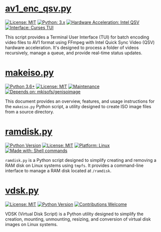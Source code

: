 # [av1_enc_qsv.py](av1_enc_qsv/av1_enc_qsv.md)

[![License: MIT](https://img.shields.io/badge/License-MIT-yellow.svg)](https://opensource.org/licenses/MIT)
[![Python: 3.x](https://img.shields.io/badge/Python-3.x-blue.svg)](https://www.python.org/downloads/)
[![Hardware Acceleration: Intel QSV](https://img.shields.io/badge/Hardware%20Acceleration-Intel%20QSV-orange.svg)](#)
[![Interface: Curses TUI](https://img.shields.io/badge/Interface-Curses%20TUI-lightgrey.svg)](#)

This script provides a Terminal User Interface (TUI) for batch encoding video files to AV1 format using FFmpeg with Intel Quick Sync Video (QSV) hardware acceleration. It's designed to process a folder of videos recursively, manage a queue, and provide real-time status updates.

# [makeiso.py](makeiso/makeiso.md)

[![Python 3.6+](https://img.shields.io/badge/python-3.6+-blue.svg)](https://www.python.org/downloads/)
[![License: MIT](https://img.shields.io/badge/License-MIT-yellow.svg)](https://opensource.org/licenses/MIT)
[![Maintenance](https://img.shields.io/badge/Maintained%3F-yes-green.svg)](https://shields.io/)
[![Depends on: mkisofs/genisoimage](https://img.shields.io/badge/depends%20on-mkisofs%2Fgenisoimage-lightgrey.svg)](https://shields.io/)

This document provides an overview, features, and usage instructions for the `makeiso.py` Python script, a utility designed to create ISO image files from a source directory.

# [ramdisk.py](ramdisk/ramdisk.md)

[![Python Version](https://img.shields.io/badge/python-3.x-blue.svg)](https://www.python.org/)
[![License: MIT](https://img.shields.io/badge/License-MIT-yellow.svg)](https://opensource.org/licenses/MIT)
[![Platform: Linux](https://img.shields.io/badge/platform-Linux-lightgrey.svg)](#important-considerations)
[![Made with: Shell commands](https://img.shields.io/badge/made%20with-shell%20commands-red)](#script-workflow)

`ramdisk.py` is a Python script designed to simplify creating and removing a RAM disk on Linux systems using `tmpfs`. It provides a command-line interface to manage a RAM disk located at `/ramdisk`.

# [vdsk.py](vdisk/vdisk.md)

[![License: MIT](https://img.shields.io/badge/License-MIT-yellow.svg)](https://opensource.org/licenses/MIT)
[![Python Version](https://img.shields.io/badge/python-3.6%2B-blue.svg)](https://www.python.org/downloads/)
[![Contributions Welcome](https://img.shields.io/badge/contributions-welcome-brightgreen.svg?style=flat)](CONTRIBUTING.md)

VDSK (Virtual Disk Script) is a Python utility designed to simplify the creation, mounting, unmounting, resizing, and conversion of virtual disk images on Linux systems. 
